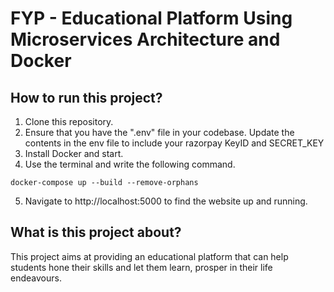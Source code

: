 # FYP - Educational Platform Using Microservices Architecture and Docker 

<h2>How to run this project?</h2>

1. Clone this repository.
2. Ensure that you have the ".env" file in your codebase. Update the contents in the env file to include your razorpay KeyID and SECRET_KEY 
3. Install Docker and start.
4. Use the terminal and write the following command. 
```
docker-compose up --build --remove-orphans
```
5. Navigate to http://localhost:5000 to find the website up and running. 

<h2>What is this project about?</h2>

This project aims at providing an educational platform that can help students hone their skills and let them learn, prosper in their life endeavours.
